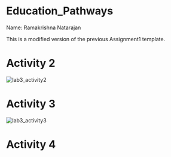 # Education_Pathways

Name: Ramakrishna Natarajan

This is a modified version of the previous Assignment1 template.


# Activity 2

![lab3_activity2](https://user-images.githubusercontent.com/55057578/193422594-d455af7c-3ca7-4b5a-ac78-0b3b362665b4.png)


# Activity 3

![lab3_activity3](https://user-images.githubusercontent.com/55057578/193422597-fc56cc8a-232d-480d-8315-2cd15218db01.png)


# Activity 4


